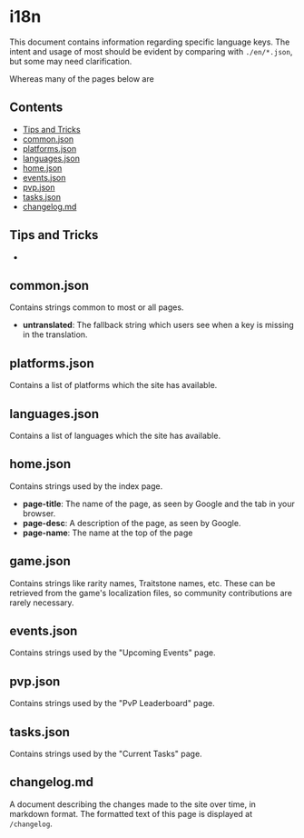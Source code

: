 # i18n

This document contains information regarding specific language keys. The intent and usage of most should be evident by comparing with `./en/*.json`, but some may need clarification.

Whereas many of the pages below are

## Contents

- [Tips and Tricks](#tips-and-tricks)
- [common.json](#common.json)
- [platforms.json](#platforms.json)
- [languages.json](#languages.json)
- [home.json](#home.json)
- [events.json](#events.json)
- [pvp.json](#pvp.json)
- [tasks.json](#tasks.json)
- [changelog.md](#changelog.md)

## Tips and Tricks

-

## common.json

Contains strings common to most or all pages.

- **untranslated**: The fallback string which users see when a key is missing in the translation.

## platforms.json

Contains a list of platforms which the site has available.

## languages.json

Contains a list of languages which the site has available.

## home.json

Contains strings used by the index page.

- **page-title**: The name of the page, as seen by Google and the tab in your browser.
- **page-desc**: A description of the page, as seen by Google.
- **page-name**: The name at the top of the page

## game.json

Contains strings like rarity names, Traitstone names, etc. These can be retrieved from the game's localization files, so community contributions are rarely necessary.

## events.json

Contains strings used by the "Upcoming Events" page.

## pvp.json

Contains strings used by the "PvP Leaderboard" page.

## tasks.json

Contains strings used by the "Current Tasks" page.

## changelog.md

A document describing the changes made to the site over time, in markdown format. The formatted text of this page is displayed at `/changelog`.
